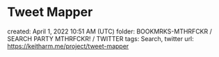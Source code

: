# Tweet Mapper

created: April 1, 2022 10:51 AM (UTC)
folder: BOOKMRKS-MTHRFCKR / SEARCH PARTY MTHRFCKR! / TWITTER
tags: Search, twitter
url: https://keitharm.me/project/tweet-mapper